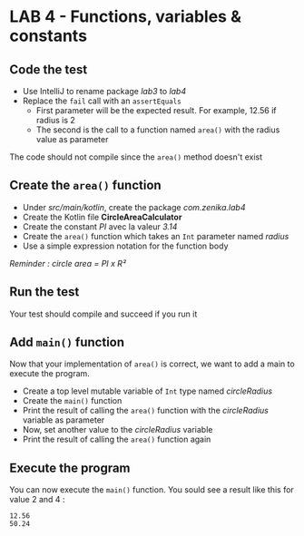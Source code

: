 <div class="pb"></div>


# LAB 4 - Functions, variables & constants

## Code the test

- Use IntelliJ to rename package *lab3* to *lab4*
- Replace the `fail` call with an `assertEquals`
    - First parameter will be the expected result. For example, 12.56 if radius is 2
    - The second is the call to a function named `area()` with the radius value as parameter

The code should not compile since the `area()` method doesn't exist

## Create the `area()` function

- Under *src/main/kotlin*, create the package *com.zenika.lab4*
- Create the Kotlin file **CircleAreaCalculator**
- Create the constant *PI* avec la valeur *3.14*
- Create the `area()` function which takes an `Int` parameter named *radius*
- Use a simple expression notation for the function body

*Reminder : circle area = PI x R²*

## Run the test

Your test should compile and succeed if you run it 

## Add `main()` function

Now that your implementation of `area()` is correct, we want to add a main to execute the program.

- Create a top level mutable variable of `Int` type named *circleRadius*
- Create the `main()` function
- Print the result of calling the `area()` function with the *circleRadius* variable as parameter
- Now, set another value to the *circleRadius* variable
- Print the result of calling the `area()` function again

## Execute the program

You can now execute the `main()` function. You sould see a result like this for value 2 and 4 :
```shell
12.56
50.24
```
